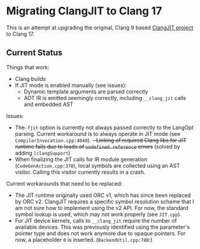 # Migrating ClangJIT to Clang 17

This is an attempt at upgrading the original, Clang 9 based [ClangJIT project](https://github.com/hfinkel/llvm-project-cxxjit) to Clang 17.

## Current Status

Things that work:
- Clang builds
- If JIT mode is enabled manually (see issues):
	-  Dynamic template arguments are parsed correctly
	-  AOT IR is emitted seemingly correctly, including `__clang_jit` calls and embedded AST

Issues:
- The`-fjit` option is currently not always passed correctly to the LangOpt parsing. Current workaround is to always operate in JIT mode (see `CompilerInvocation.cpp:4040`).
~~- Linking of required Clang libs for JIT runtime fails due to loads of `undefined reference` errors~~ (solved by adding `lclangSupport`) 
- When finalizing the JIT calls for IR module generation (`CodeGenAction.cpp:378`), local symbols are collected using an AST visitor. Calling this visitor currently results in a crash.  

Current workarounds that need to be replaced:
- The JIT runtime originally used ORC v1, which has since been replaced by ORC v2. ClangJIT requires a specific symbol resolution scheme that I am not sure how to implement using the v2 API. For now, the standard symbol lookup is used, which may not work properly (see `JIT.cpp`).
- For JIT device kernels, calls to `__clang_jit` require the number of available devices. This was previously identified using the parameter's pointer type and does not work anymore due to opaque pointers. For now, a placeholder `0` is inserted. (`BackendUtil.cpp:780`:)

